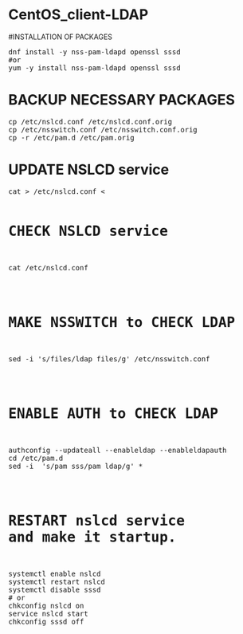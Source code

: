 # CentOS_client-LDAP


#INSTALLATION OF PACKAGES
<pre>
dnf install -y nss-pam-ldapd openssl sssd 
#or 
yum -y install nss-pam-ldapd openssl sssd
</pre>
# BACKUP NECESSARY PACKAGES
<pre>
cp /etc/nslcd.conf /etc/nslcd.conf.orig
cp /etc/nsswitch.conf /etc/nsswitch.conf.orig
cp -r /etc/pam.d /etc/pam.orig
</pre>
# UPDATE NSLCD service 
<pre>
cat > /etc/nslcd.conf <<EOF
uid nslcd
gid ldap
uri ldap://192.168.1.85:389
base ou=Staff,ou=Users,dc=ops,dc=incuda,dc=com
tls_reqcert never
filter passwd (objectClass=top)
EOF
</pre>
# CHECK NSLCD service
<pre>
cat /etc/nslcd.conf
</pre>
# MAKE NSSWITCH to CHECK LDAP
<pre>
sed -i 's/files/ldap files/g' /etc/nsswitch.conf
</pre>
# ENABLE AUTH to CHECK LDAP
<pre>
authconfig --updateall --enableldap --enableldapauth
cd /etc/pam.d
sed -i  's/pam_sss/pam_ldap/g' *
</pre>
# RESTART nslcd service and make it startup.
<pre>
systemctl enable nslcd
systemctl restart nslcd
systemctl disable sssd
# or
chkconfig nslcd on
service nslcd start
chkconfig sssd off 
</pre>

